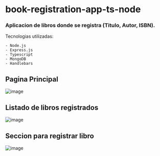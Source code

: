 # book-registration-app-ts-node
### Aplicacion de libros donde se registra (Titulo, Autor, ISBN).

Tecnologias utilizadas:
```
- Node.js
- Express.js
- Typescript
- MongoDB
- Handlebars
```

## Pagina Principal
![image](https://user-images.githubusercontent.com/57696767/130393595-a8b8bfeb-0fe0-42aa-bd87-798f8d6edf1d.png)

## Listado de libros registrados
![image](https://user-images.githubusercontent.com/57696767/130393660-6eaef1cb-b002-4d5c-a0a1-ffc26bc6b0e0.png)

## Seccion para registrar libro
![image](https://user-images.githubusercontent.com/57696767/130393720-d0334b25-2a28-485e-8baf-f90ad9d06272.png)

